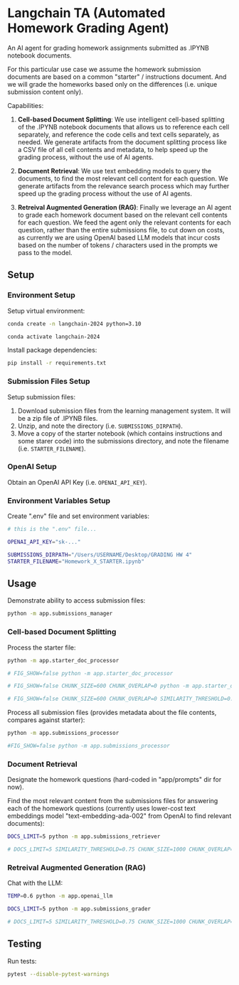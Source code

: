 # Langchain TA (Automated Homework Grading Agent)

An AI agent for grading homework assignments submitted as .IPYNB notebook documents.

For this particular use case we assume the homework submission documents are based on a common "starter" / instructions document. And we will grade the homeworks based only on the differences (i.e. unique submission content only).

Capabilities:

  1. **Cell-based Document Splitting**: We use intelligent cell-based splitting of the .IPYNB notebook documents that allows us to reference each cell separately, and reference the code cells and text cells separately, as needed. We generate artifacts from the document splitting process like a CSV file of all cell contents and metadata, to help speed up the grading process, without the use of AI agents.

  2. **Document Retrieval**: We use text embedding models to query the documents, to find the most relevant cell content for each question. We generate artifacts from the relevance search process which may further speed up the grading process without the use of AI agents.

  3. **Retreival Augmented Generation (RAG)**: Finally we leverage an AI agent to grade each homework document based on the relevant cell contents for each question. We feed the agent only the relevant contents for each question, rather than the entire submissions file, to cut down on costs, as currently we are using OpenAI based LLM models that incur costs based on the number of tokens / characters used in the prompts we pass to the model.



## Setup

### Environment Setup

Setup virtual environment:

```sh
conda create -n langchain-2024 python=3.10

conda activate langchain-2024
```

Install package dependencies:

```sh
pip install -r requirements.txt
```


### Submission Files Setup

Setup submission files:

1. Download submission files from the learning management system. It will be a zip file of .IPYNB files.
2. Unzip, and note the directory (i.e. `SUBMISSIONS_DIRPATH`).
3. Move a copy of the starter notebook (which contains instructions and some starer code) into the submissions directory, and note the filename (i.e. `STARTER_FILENAME`).


### OpenAI Setup

Obtain an OpenAI API Key (i.e. `OPENAI_API_KEY`).


### Environment Variables Setup

Create ".env" file and set environment variables:

```sh
# this is the ".env" file...

OPENAI_API_KEY="sk-..."

SUBMISSIONS_DIRPATH="/Users/USERNAME/Desktop/GRADING HW 4"
STARTER_FILENAME="Homework_X_STARTER.ipynb"
```


## Usage

Demonstrate ability to access submission files:

```sh
python -m app.submissions_manager
```

### Cell-based Document Splitting

Process the starter file:

```sh
python -m app.starter_doc_processor

# FIG_SHOW=false python -m app.starter_doc_processor

# FIG_SHOW=false CHUNK_SIZE=600 CHUNK_OVERLAP=0 python -m app.starter_doc_processor

# FIG_SHOW=false CHUNK_SIZE=600 CHUNK_OVERLAP=0 SIMILARITY_THRESHOLD=0.75 python -m app.starter_doc_processor
```

Process all submission files (provides metadata about the file contents, compares against starter):

```sh
python -m app.submissions_processor

#FIG_SHOW=false python -m app.submissions_processor
```

### Document Retrieval

Designate the homework questions (hard-coded in "app/prompts" dir for now).

Find the most relevant content from the submissions files for answering each of the homework questions (currently uses lower-cost text embeddings model "text-embedding-ada-002" from OpenAI to find relevant documents):

```sh
DOCS_LIMIT=5 python -m app.submissions_retriever

# DOCS_LIMIT=5 SIMILARITY_THRESHOLD=0.75 CHUNK_SIZE=1000 CHUNK_OVERLAP=0 python -m app.submissions_retriever
```


### Retreival Augmented Generation (RAG)

Chat with the LLM:

```sh
TEMP=0.6 python -m app.openai_llm
```

```sh
DOCS_LIMIT=5 python -m app.submissions_grader

# DOCS_LIMIT=5 SIMILARITY_THRESHOLD=0.75 CHUNK_SIZE=1000 CHUNK_OVERLAP=0 python -m app.submissions_grader
```


## Testing

Run tests:

```sh
pytest --disable-pytest-warnings
```
